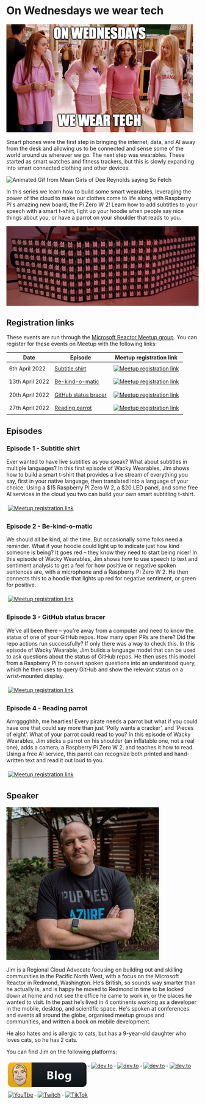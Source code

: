 # On Wednesdays we wear tech

![A meme from the film Mean Girls with the caption on wednesdays we wear tech](./img/wedensdays-we-wear-tech.png)

Smart phones were the first step in bringing the internet, data, and AI away from the desk and allowing us to be connected and sense some of the world around us wherever we go. The next step was wearables. These started as smart watches and fitness trackers, but this is slowly expanding into smart connected clothing and other devices.

![Animated Gif from Mean Girls of Dee Reynolds saying So Fetch](https://media.giphy.com/media/xlYKItjhiDsY/giphy-downsized.gif)

In this series we learn how to build some smart wearables, leveraging the power of the cloud to make our clothes come to life along with Raspberry Pi's amazing new board, the Pi Zero W 2! Learn how to add subtitles to your speech with a smart t-shirt, light up your hoodie when people say nice things about you, or have a parrot on your shoulder that reads to you.

![An LED panel showing a ticker tape of hello world](./img/tickertape.gif)

## Registration links

These events are run through the [Microsoft Reactor Meetup group](https://www.meetup.com/Microsoft-Reactor-Redmond/). You can register for these events on Meetup with the following links:

| Date | Episode | Meetup registration link |
| ---- | ------- | ------------------------ |
| 6th April 2022 | [Subtitle shirt](#episode-1---subtitle-shirt) | <a href="https://www.meetup.com/Microsoft-Reactor-Redmond/events/284366501"><img src="https://raw.githubusercontent.com/jimbobbennett/ColoredBadges/main/svg/social/meetup.svg" alt="Meetup registration link" style="vertical-align:top; margin:6px 4px"></a> |
| 13th April 2022 | [Be-kind-o-matic](#episode-2---be-kind-o-matic) | <a href="https://www.meetup.com/Microsoft-Reactor-Redmond/events/284366572"><img src="https://raw.githubusercontent.com/jimbobbennett/ColoredBadges/main/svg/social/meetup.svg" alt="Meetup registration link" style="vertical-align:top; margin:6px 4px"></a> |
| 20th April 2022 | [GitHub status bracer](#episode-3---github-status-bracer) | <a href="https://www.meetup.com/Microsoft-Reactor-Redmond/events/284366744"><img src="https://raw.githubusercontent.com/jimbobbennett/ColoredBadges/main/svg/social/meetup.svg" alt="Meetup registration link" style="vertical-align:top; margin:6px 4px"></a> |
| 27th April 2022 | [Reading parrot](#episode-4---reading-parrot) | <a href="https://www.meetup.com/Microsoft-Reactor-Redmond/events/284366593"><img src="https://raw.githubusercontent.com/jimbobbennett/ColoredBadges/main/svg/social/meetup.svg" alt="Meetup registration link" style="vertical-align:top; margin:6px 4px"></a>|

## Episodes

### Episode 1 - Subtitle shirt

Ever wanted to have live subtitles as you speak? What about subtitles in multiple languages?
In this first episode of Wacky Wearables, Jim shows how to build a smart t-shirt that provides a live stream of everything you say, first in your native language, then translated into a language of your choice. Using a $15 Raspberry Pi Zero W 2, a $20 LED panel, and some free AI services in the cloud you two can build your own smart subtitling t-shirt.

<a href="https://www.meetup.com/Microsoft-Reactor-Redmond/events/284366501"><img src="https://raw.githubusercontent.com/jimbobbennett/ColoredBadges/main/svg/social/meetup.svg" alt="Meetup registration link" style="vertical-align:top; margin:6px 4px"></a>

### Episode 2 - Be-kind-o-matic

We should all be kind, all the time. But occasionally some folks need a reminder. What if your hoodie could light up to indicate just how kind someone is being? It goes red – they know they need to start being nicer!
In this episode of Wacky Wearables, Jim shows how to use speech to text and sentiment analysis to get a feel for how positive or negative spoken sentences are, with a microphone and a Raspberry Pi Zero W 2. He then connects this to a hoodie that lights up red for negative sentiment, or green for positive.

<a href="https://www.meetup.com/Microsoft-Reactor-Redmond/events/284366572"><img src="https://raw.githubusercontent.com/jimbobbennett/ColoredBadges/main/svg/social/meetup.svg" alt="Meetup registration link" style="vertical-align:top; margin:6px 4px"></a>

### Episode 3 - GitHub status bracer

We’ve all been there – you're away from a computer and need to know the status of one of your GitHub repos. How many open PRs are there? Did the repo actions run successfully? If only there was a way to check this.
In this episode of Wacky Wearable, Jim builds a language model that can be used to ask questions about the status of GitHub repos. He then uses this model from a Raspberry Pi to convert spoken questions into an understood query, which he then uses to query GitHub and show the relevant status on a wrist-mounted display.

<a href="https://www.meetup.com/Microsoft-Reactor-Redmond/events/284366744"><img src="https://raw.githubusercontent.com/jimbobbennett/ColoredBadges/main/svg/social/meetup.svg" alt="Meetup registration link" style="vertical-align:top; margin:6px 4px"></a>

### Episode 4 - Reading parrot

Arrrgggghhh, me hearties! Every pirate needs a parrot but what if you could have one that could say more than just ‘Polly wants a cracker’, and ‘Pieces of eight’. What of your parrot could read to you?
In this episode of Wacky Wearables, Jim sticks a parrot on his shoulder (an inflatable one, not a real one), adds a camera, a Raspberry Pi Zero W 2, and teaches it how to read. Using a free AI service, this parrot can recognize both printed and hand-written text and read it out loud to you.

<a href="https://www.meetup.com/Microsoft-Reactor-Redmond/events/284366593"><img src="https://raw.githubusercontent.com/jimbobbennett/ColoredBadges/main/svg/social/meetup.svg" alt="Meetup registration link" style="vertical-align:top; margin:6px 4px"></a>

## Speaker

![A picture of Jim standing outside a building with his arms crossed looking very handsome in a shirt that says Puppies, Azure and I'm fine](https://github.com/jimbobbennett/jimbobbennett/raw/main/images/Headshot1-tiny-square.png)

Jim is a Regional Cloud Advocate focusing on building out and skilling communities in the Pacific North West, with a focus on the Microsoft Reactor in Redmond, Washington. He’s British, so sounds way smarter than he actually is, and is happy he moved to Redmond in time to be locked down at home and not see the office he came to work in, or the places he wanted to visit. In the past he’s lived in 4 continents working as a developer in the mobile, desktop, and scientific space. He's spoken at conferences and events all around the globe, organised meetup groups and communities, and written a book on mobile development.

He also hates and is allergic to cats, but has a 9-year-old daughter who loves cats, so he has 2 cats.

You can find Jim on the following platforms:

<a href="https://jimbobbennett.io">
  <img src="https://raw.githubusercontent.com/jimbobbennett/ColoredBadges/main/svg/jim/blog.svg" alt="dev.to" style="vertical-align:top; margin:6px 4px">
</a>
<a href="https://twitter.com/jimbobbennett">
  <img src="https://raw.githubusercontent.com/jimbobbennett/ColoredBadges/main/svg/social/twitter.svg" alt="dev.to" style="vertical-align:top; margin:6px 4px">
</a>
<a href="https://instagram.com/jimbobbennett">
  <img src="https://raw.githubusercontent.com/jimbobbennett/ColoredBadges/main/svg/social/instagram.svg" alt="dev.to" style="vertical-align:top; margin:6px 4px">
</a>
<a href="https://linkedin.com/in/jimbobbennett">
  <img src="https://raw.githubusercontent.com/jimbobbennett/ColoredBadges/main/svg/social/linkedin.svg" alt="dev.to" style="vertical-align:top; margin:6px 4px">
</a>
<a href="https://dev.to/jimbobbennett">
  <img src="https://raw.githubusercontent.com/jimbobbennett/ColoredBadges/main/svg/blogs/devto.svg" alt="dev.to" style="vertical-align:top; margin:6px 4px">
</a>
<a href="https://aka.ms/jim/youtube">
  <img src="https://raw.githubusercontent.com/jimbobbennett/ColoredBadges/main/svg/streaming/youtube.svg" alt="YouTbe" style="vertical-align:top; margin:6px 4px">
</a>
<a href="https://twitch.com/jimbobbennett">
  <img src="https://raw.githubusercontent.com/jimbobbennett/ColoredBadges/main/svg/streaming/twitch.svg" alt="Twitch" style="vertical-align:top; margin:6px 4px">
</a>
<a href="https://www.tiktok.com/@jimbobbennett">
  <img src="https://raw.githubusercontent.com/jimbobbennett/ColoredBadges/main/svg/social/tiktok.svg" alt="TikTok" style="vertical-align:top; margin:6px 4px">
</a>